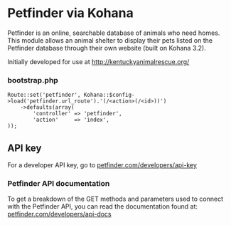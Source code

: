 # Petfinder via Kohana

Petfinder is an online, searchable database of animals who need homes.
This module allows an animal shelter to display their pets listed on
the Petfinder database through their own website (built on Kohana 3.2).

Initially developed for use at http://kentuckyanimalrescue.org/

### bootstrap.php

    Route::set('petfinder', Kohana::$config->load('petfinder.url_route').'(/<action>(/<id>))')
        ->defaults(array(
            'controller' => 'petfinder',
            'action'     => 'index',
    ));

## API key

For a developer API key, go to [petfinder.com/developers/api-key](http://www.petfinder.com/developers/api-key)

### Petfinder API documentation

To get a breakdown of the GET methods and parameters used to connect with the Petfinder API,
you can read the documentation found at: [petfinder.com/developers/api-docs](http://www.petfinder.com/developers/api-docs)